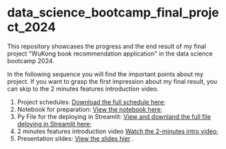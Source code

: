 # data_science_bootcamp_final_project_2024

This repository showcases the progress and the end result of my final project "WuKong book recommendation application" in the data science bootcamp 2024. 

In the following sequence you will find the important points about my project. If you want to grasp the first impression about my final result, you can skip to the 2 minutes features introduction video. 

1. Project schedules: [Download the full schedule here](https://github.com/Alex-MWLee/data_science_bootcamp_final_project_2024/blob/main/Project_schedules_plan.xlsx);
2. Notebook for preparation: [View the notebook here](https://github.com/Alex-MWLee/data_science_bootcamp_final_project_2024/blob/main/Final_project_Playground.ipynb);
3. Py File for the deploying in Streamlit: [View and downland the full file deloying in Streamlit here](https://github.com/Alex-MWLee/data_science_bootcamp_final_project_2024/blob/main/final_app_streamlit.py);
4. 2 minutes features introduction video [Watch the 2-minutes intro video](https://drive.google.com/file/d/12kfNUgywlSO6SiCKQ2uHV5oaFzJR9txN/view?usp=sharing);
5. Presentation sildes: [View the slides hier](https://docs.google.com/presentation/d/1FgzX5JwOfsKVQG_JE6rEpWz9QtWFjubE1k12nKjA3LU/edit?usp=sharing) .
